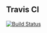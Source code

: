 Travis CI
-----------------------------------
[![Build Status](https://travis-ci.org/pokerwen/melaleucaMpService.svg?branch=master)](https://travis-ci.org/pokerwen/melaleucaMpService)

